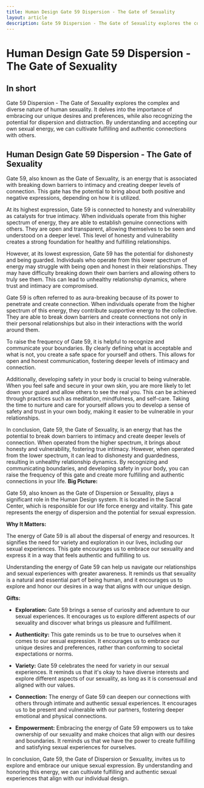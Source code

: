 ```yaml
---
title: Human Design Gate 59 Dispersion - The Gate of Sexuality
layout: article
description: Gate 59 Dispersion - The Gate of Sexuality explores the complex and diverse nature of human sexuality. It delves into the importance of embracing our unique desires and preferences, while also recognizing the potential for dispersion and distraction. By understanding and accepting our own sexual energy, we can cultivate fulfilling and authentic connections with others.
---
```

# Human Design Gate 59 Dispersion - The Gate of Sexuality
## In short
 Gate 59 Dispersion - The Gate of Sexuality explores the complex and diverse nature of human sexuality. It delves into the importance of embracing our unique desires and preferences, while also recognizing the potential for dispersion and distraction. By understanding and accepting our own sexual energy, we can cultivate fulfilling and authentic connections with others.

## Human Design Gate 59 Dispersion - The Gate of Sexuality
Gate 59, also known as the Gate of Sexuality, is an energy that is associated with breaking down barriers to intimacy and creating deeper levels of connection. This gate has the potential to bring about both positive and negative expressions, depending on how it is utilized.

At its highest expression, Gate 59 is connected to honesty and vulnerability as catalysts for true intimacy. When individuals operate from this higher spectrum of energy, they are able to establish genuine connections with others. They are open and transparent, allowing themselves to be seen and understood on a deeper level. This level of honesty and vulnerability creates a strong foundation for healthy and fulfilling relationships.

However, at its lowest expression, Gate 59 has the potential for dishonesty and being guarded. Individuals who operate from this lower spectrum of energy may struggle with being open and honest in their relationships. They may have difficulty breaking down their own barriers and allowing others to truly see them. This can lead to unhealthy relationship dynamics, where trust and intimacy are compromised.

Gate 59 is often referred to as aura-breaking because of its power to penetrate and create connection. When individuals operate from the higher spectrum of this energy, they contribute supportive energy to the collective. They are able to break down barriers and create connections not only in their personal relationships but also in their interactions with the world around them.

To raise the frequency of Gate 59, it is helpful to recognize and communicate your boundaries. By clearly defining what is acceptable and what is not, you create a safe space for yourself and others. This allows for open and honest communication, fostering deeper levels of intimacy and connection.

Additionally, developing safety in your body is crucial to being vulnerable. When you feel safe and secure in your own skin, you are more likely to let down your guard and allow others to see the real you. This can be achieved through practices such as meditation, mindfulness, and self-care. Taking the time to nurture and care for yourself allows you to develop a sense of safety and trust in your own body, making it easier to be vulnerable in your relationships.

In conclusion, Gate 59, the Gate of Sexuality, is an energy that has the potential to break down barriers to intimacy and create deeper levels of connection. When operated from the higher spectrum, it brings about honesty and vulnerability, fostering true intimacy. However, when operated from the lower spectrum, it can lead to dishonesty and guardedness, resulting in unhealthy relationship dynamics. By recognizing and communicating boundaries, and developing safety in your body, you can raise the frequency of this gate and create more fulfilling and authentic connections in your life.
**Big Picture:**

Gate 59, also known as the Gate of Dispersion or Sexuality, plays a significant role in the Human Design system. It is located in the Sacral Center, which is responsible for our life force energy and vitality. This gate represents the energy of dispersion and the potential for sexual expression.

**Why It Matters:**

The energy of Gate 59 is all about the dispersal of energy and resources. It signifies the need for variety and exploration in our lives, including our sexual experiences. This gate encourages us to embrace our sexuality and express it in a way that feels authentic and fulfilling to us.

Understanding the energy of Gate 59 can help us navigate our relationships and sexual experiences with greater awareness. It reminds us that sexuality is a natural and essential part of being human, and it encourages us to explore and honor our desires in a way that aligns with our unique design.

**Gifts:**

- **Exploration:** Gate 59 brings a sense of curiosity and adventure to our sexual experiences. It encourages us to explore different aspects of our sexuality and discover what brings us pleasure and fulfillment.

- **Authenticity:** This gate reminds us to be true to ourselves when it comes to our sexual expression. It encourages us to embrace our unique desires and preferences, rather than conforming to societal expectations or norms.

- **Variety:** Gate 59 celebrates the need for variety in our sexual experiences. It reminds us that it's okay to have diverse interests and explore different aspects of our sexuality, as long as it is consensual and aligned with our values.

- **Connection:** The energy of Gate 59 can deepen our connections with others through intimate and authentic sexual experiences. It encourages us to be present and vulnerable with our partners, fostering deeper emotional and physical connections.

- **Empowerment:** Embracing the energy of Gate 59 empowers us to take ownership of our sexuality and make choices that align with our desires and boundaries. It reminds us that we have the power to create fulfilling and satisfying sexual experiences for ourselves.

In conclusion, Gate 59, the Gate of Dispersion or Sexuality, invites us to explore and embrace our unique sexual expression. By understanding and honoring this energy, we can cultivate fulfilling and authentic sexual experiences that align with our individual design.